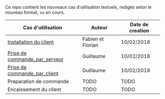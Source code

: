 Ce repo contient les nouveaux cas d'utilisation textuels, redigés selon le nouveau format, vu en cours.

| Cas d'utilisation       | Auteur | Date de creation |
|-------------------------|--------|------------------|
| [Installation du client](./Installation_Client.md) | Fabien et Florian   | 10/02/2018|
| [Prise de commande_par_serveur](./Prise_de_Commande_Serveur.md) |  Guillaume | 10/02/2018 |
| [Prise de commande_par_client](./Prise_de_Commande_Client.md) |  Guillaume | 10/02/2018 |
| Preparation de commande | TODO   | TODO             |
| Encaissement du client  | TODO   | TODO             |
